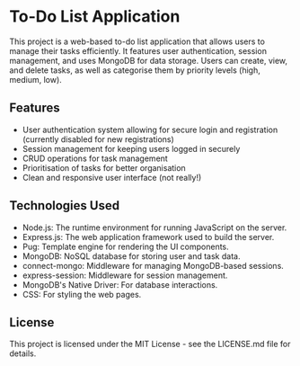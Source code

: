 # To-Do List Application

This project is a web-based to-do list application that allows users to manage their tasks efficiently. It features user authentication, session management, and uses MongoDB for data storage. Users can create, view, and delete tasks, as well as categorise them by priority levels (high, medium, low).

## Features

- User authentication system allowing for secure login and registration (currently disabled for new registrations)
- Session management for keeping users logged in securely
- CRUD operations for task management
- Prioritisation of tasks for better organisation
- Clean and responsive user interface (not really!)

## Technologies Used

- Node.js: The runtime environment for running JavaScript on the server.
- Express.js: The web application framework used to build the server.
- Pug: Template engine for rendering the UI components.
- MongoDB: NoSQL database for storing user and task data.
- connect-mongo: Middleware for managing MongoDB-based sessions.
- express-session: Middleware for session management.
- MongoDB's Native Driver: For database interactions.
- CSS: For styling the web pages.

## License

This project is licensed under the MIT License - see the LICENSE.md file for details.
